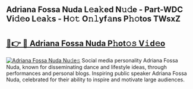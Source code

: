 ## Adriana Fossa Nuda L𝚎a𝚔ed N𝚞𝚍e - Part-WDC Vi𝚍𝚎o L𝚎a𝚔s - H𝚘𝚝 O𝚗𝚕yf𝚊ns P𝚑𝚘tos TWsxZ

# <h2><a href="http://kff6t0t.oniu.top/?m=Adriana+Fossa+Nuda">🔗👉 🔴 Adriana Fossa Nuda P𝚑ot𝚘𝚜 V𝚒d𝚎o</a></h2>

[![Adriana Fossa Nuda Nu𝚍e𝚜](https://i.imgur.com/0qMVB7G.gif)](http://kff6t0t.oniu.top/?m=Adriana+Fossa+Nuda)
Social media personality Adriana Fossa Nuda, known for disseminating dance and lifestyle ideas, through performances and personal blogs. Inspiring public speaker Adriana Fossa Nuda, celebrated for their ability to inspire and motivate large audiences.  
